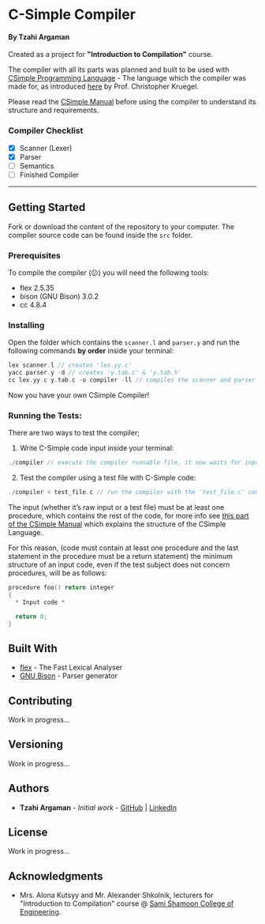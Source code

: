 # C-Simple Compiler
#### By Tzahi Argaman

Created as a project for **"Introduction to Compilation"** course.

The compiler with all its parts was planned and built to be used with [CSimple Programming Language](http://www.cs.ucsb.edu/~chris/teaching/cs160/projects/language.html) - The language which the compiler was made for, as introduced [here](http://www.cs.ucsb.edu/~chris/teaching/cs160/) by Prof. Christopher Kruegel.

Please read the [CSimple Manual](http://www.cs.ucsb.edu/~chris/teaching/cs160/projects/language.html) before using the compiler to understand its structure and requirements.

### Compiler Checklist

- [x] Scanner (Lexer)
- [x] Parser
- [ ] Semantics
- [ ] Finished Compiler

---

## Getting Started

Fork or download the content of the repository to your computer.
The compiler source code can be found inside the `src` folder.

### Prerequisites

To compile the compiler (:confused:) you will need the following tools:
+ flex 2.5.35
+ bison (GNU Bison) 3.0.2
+ cc 4.8.4

### Installing

Open the folder which contains the `scanner.l` and `parser.y` and run the following commands **by order** inside your terminal:

``` c
lex scanner.l // creates 'lex.yy.c'
yacc parser.y -d // creates 'y.tab.c' & 'y.tab.h'
cc lex.yy.c y.tab.c -o compiler -ll // compiles the scanner and parser into `compiler`

```

Now you have your own CSimple Compiler!

### Running the Tests:
There are two ways to test the compiler;

1. Write C-Simple code input inside your terminal:
``` c
./compiler // execute the compiler runnable file, it now waits for input
```

2. Test the compiler using a test file with C-Simple code:
``` c
./compiler < test_file.c // run the compiler with the 'test_file.c' content
```
The input (whether it’s raw input or a test file) must be at least one procedure, which contains the rest of the code, for more info see [this part of the CSimple Manual](http://www.cs.ucsb.edu/~chris/teaching/cs160/projects/language.html#description-of-program-structure) which explains the structure of the CSimple Language.

For this reason, (code must contain at least one procedure and the last statement in the procedure must be a return statement) the minimum structure of an input code, even if the test subject does not concern procedures, will be as follows:
``` c
procedure foo() return integer
{
  * Input code *

  return 0;
}
```

## Built With

* [flex](https://github.com/westes/flex)  - The Fast Lexical Analyser
* [GNU Bison](https://www.gnu.org/software/bison/) - Parser generator

## Contributing

Work in progress...

## Versioning

Work in progress...

## Authors

* **Tzahi Argaman** - *Initial work* - [GitHub](https://github.com/argamanza) | [LinkedIn](https://il.linkedin.com/in/argamanza)

## License

Work in progress...

## Acknowledgments

* Mrs. Alona Kutsyy and Mr. Alexander Shkolnik, lecturers for "Introduction to Compilation" course @ [Sami Shamoon College of Engineering](http://www.sce.ac.il/eng/).
